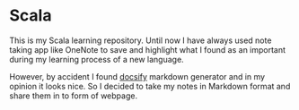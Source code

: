 # Scala

This is my Scala learning repository. Until now I have always used note taking app like OneNote to save and highlight what I found as an important during my learning process of a new language.

However, by accident I found [docsify](https://docsify.js.org/#/) markdown generator and in my opinion it looks nice. So I decided to take my notes in Markdown format and share them in to form of webpage.
